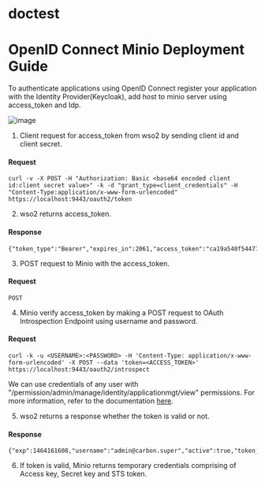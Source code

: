 # doctest
# OpenID Connect Minio Deployment Guide

To authenticate applications using OpenID Connect register your application with the Identity Provider(Keycloak), add host to minio server using access_token and Idp.

![image](https://user-images.githubusercontent.com/22103395/41384339-07613fd4-6f2a-11e8-8815-3593342275d8.png)

1. Client request for access_token from wso2 by sending client id and client secret.

#### Request
```
curl -v -X POST -H "Authorization: Basic <base64 encoded client id:client secret value>" -k -d "grant_type=client_credentials" -H "Content-Type:application/x-www-form-urlencoded" https://localhost:9443/oauth2/token
```

2. wso2 returns access_token.

#### Response
```
{"token_type":"Bearer","expires_in":2061,"access_token":"ca19a540f544777860e44e75f605d927"}

```

3. POST request to Minio with the access_token.

#### Request
```
POST 
```

4. Minio verify access_token by making a POST request to OAuth Introspection Endpoint using username and password.

#### Request 
```
curl -k -u <USERNAME>:<PASSWORD> -H 'Content-Type: application/x-www-form-urlencoded' -X POST --data 'token=<ACCESS_TOKEN>' https://localhost:9443/oauth2/introspect
```

We can use credentials of any user with "/permission/admin/manage/identity/applicationmgt/view" permissions. For more information, refer to the documentation [here](https://docs.wso2.com/display/IS530/Invoke+the+OAuth+Introspection+Endpoint).

5. wso2 returns a response whether the token is valid or not.

#### Response
```
{"exp":1464161608,"username":"admin@carbon.super","active":true,"token_type":"Bearer","client_id":"rgfKVdnMQnJSSr_pKFTxj3apiwYa","iat":1464158008}
```

6. If token is valid, Minio returns temporary credentials comprising of Access key, Secret key and STS token.
